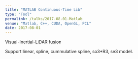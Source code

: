 ```yaml
---
title: "MATLAB Continuous-Time Lib"
type: "Tool"
permalink: /talks/2017-08-01-Matlab
venue: "Matlab, C++, CUDA, OpenGL, PCL"
date: 2017-08-01
---
```


Visual-Inertial-LiDAR fusion

Support linear, spline, cummulative spline, so3+R3, se3 model.
